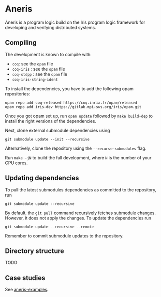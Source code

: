 # Aneris

Aneris is a program logic build on the Iris program logic framework for
developing and verifying distributed systems.

## Compiling

The development is known to compile with

- `coq`: see the `opam` file
- `coq-iris` : see the `opam` file
- `coq-stdpp` : see the `opam` file
- `coq-iris-string-ident`

To install the dependencies, you have to add the following opam repositories:

    opam repo add coq-released https://coq.inria.fr/opam/released
    opam repo add iris-dev https://gitlab.mpi-sws.org/iris/opam.git

Once you got opam set up, run `opam update` followed by `make build-dep` to
install the right versions of the dependencies.

Next, clone external submodule dependencies using

    git submodule update --init --recursive

Alternatively, clone the repository using the `--recurse-submodules` flag.

Run `make -jN` to build the full development, where `N` is the number of your
CPU cores.

## Updating dependencies

To pull the latest submodules dependencies as committed to the repository, run

    git submodule update --recursive

By default, the `git pull` command recursively fetches submodule
changes. However, it does not apply the changes. To update the dependencies run

    git submodule update --recursive --remote

Remember to commit submodule updates to the repository.

## Directory structure

TODO

## Case studies

See [aneris-examples](https://bitbucket.org/logsem/aneris-examples).
